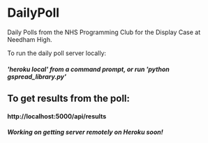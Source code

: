 # DailyPoll
Daily Polls from the NHS Programming Club for the Display Case at Needham High.

To run the daily poll server locally:
##### 'heroku local' from a command prompt, or run 'python gspread_library.py'

## To get results from the poll:
#### http://localhost:5000/api/results

##### Working on getting server remotely on Heroku soon!

